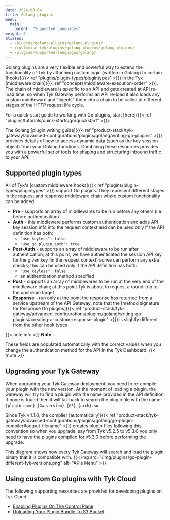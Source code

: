 ```yaml
---
date: 2024-03-04
title: Golang plugins
menu:
  main:
    parent: "Supported Languages"
weight: 0
aliases:
  - /plugins/golang-plugins/golang-plugins/
  - /customise-tyk/plugins/golang-plugins/golang-plugins/
  - /plugins/supported-languages/golang/
---
```


Golang plugins are a very flexible and powerful way to extend the functionality of Tyk by attaching custom logic (written in Golang) to certain [hooks]({{< ref "plugins/plugin-types/plugintypes" >}}) in the Tyk [middleware chain]({{< ref "concepts/middleware-execution-order" >}}). The chain of middleware is specific to an API and gets created at API re-load time, so when Tyk Gateway performs an API re-load it also loads any custom middleware and "injects" them into a chain to be called at different stages of the HTTP request life cycle.

For a quick-start guide to working with Go plugins, start [here]({{< ref "plugins/tutorials/quick-starts/go/quickstart" >}}).

The Golang [plugin writing guide]({{< ref "product-stack/tyk-gateway/advanced-configurations/plugins/golang/writing-go-plugins" >}}) provides details of how to access dynamic data (such as the key session object) from your Golang functions. Combining these resources provides you with a powerful set of tools for shaping and structuring inbound traffic to your API.

## Supported plugin types
All of Tyk's [custom middleware hooks]({{< ref "plugins/plugin-types/plugintypes" >}}) support Go plugins. They represent different stages in the request and response middleware chain where custom functionality can be added.
 - **Pre** - supports an array of middlewares to be run before any others (i.e. before authentication)
 - **Auth** - this middleware performs custom authentication and adds API key session info into the request context and can be used only if the API definition has both:
   - `"use_keyless": false`
   - `"use_go_plugin_auth": true`
 - **Post-Auth** - supports an array of middleware to be run after authentication; at this point, we have authenticated the session API key for the given key (in the request context) so we can perform any extra checks; this can be used only if the API definition has both:
   - `"use_keyless": false`
   - an authentication method specified
 - **Post** - supports an array of middlewares to be run at the very end of the middleware chain; at this point Tyk is about to request a round-trip to the upstream target
 - **Response** - run only at the point the response has returned from a service upstream of the API Gateway; note that the [method signature for Response Go plugins]({{< ref "product-stack/tyk-gateway/advanced-configurations/plugins/golang/writing-go-plugins#creating-a-custom-response-plugin" >}}) is slightly different from the other hook types

{{< note info >}}
**Note**

These fields are populated automatically with the correct values when you change the authentication method for the API in the Tyk Dashboard.
{{< /note >}}

## Upgrading your Tyk Gateway
When upgrading your Tyk Gateway deployment, you need to re-compile your plugin with the new version. At the moment of loading a plugin, the Gateway will try to find a plugin with the name provided in the API definition. If none is found then it will fall back to search the plugin file with the name: `{plugin-name}_{Gw-version}_{OS}_{arch}.so`.

Since Tyk v4.1.0, the compiler [automatically]({{< ref "product-stack/tyk-gateway/advanced-configurations/plugins/golang/go-plugin-compiler#output-filename" >}}) creates plugin files following this convention so when you upgrade, say from Tyk v5.2.5 to v5.3.0 you only need to have the plugins compiled for v5.3.0 before performing the upgrade.

This diagram shows how every Tyk Gateway will search and load the plugin binary that it is compatible with.
{{< img src="/img/plugins/go-plugin-different-tyk-versions.png" alt="APIs Menu" >}}

## Using custom Go plugins with Tyk Cloud
The following supporting resources are provided for developing plugins on Tyk Cloud:
- [Enabling Plugins On The Control Plane](https://tyk.io/docs/tyk-cloud/configuration-options/using-plugins/setup-control-plane/#what-do-i-need-to-do-to-use-plugins)
- [Uploading Your Plugin Bundle To S3 Bucket](https://tyk.io/docs/tyk-cloud/configuration-options/using-plugins/uploading-bundle/#how-do-i-upload-my-bundle-file-to-my-amazon-s3-bucket)

